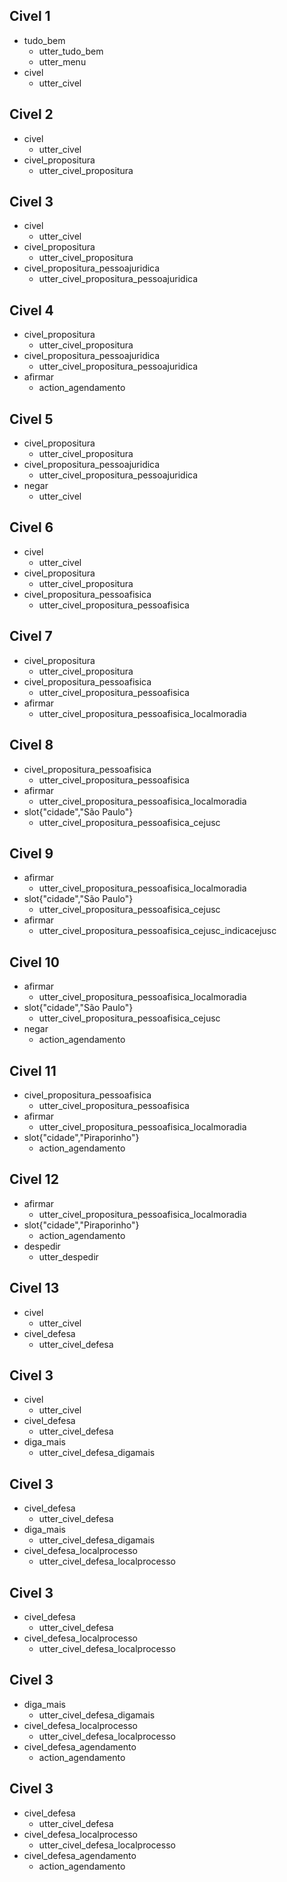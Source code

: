 ## Civel 1
* tudo_bem
    - utter_tudo_bem
    - utter_menu
* civel
    - utter_civel

## Civel 2
* civel
    - utter_civel
* civel_propositura
    - utter_civel_propositura

## Civel 3
* civel
    - utter_civel
* civel_propositura
    - utter_civel_propositura
* civel_propositura_pessoajuridica
    - utter_civel_propositura_pessoajuridica

## Civel 4
* civel_propositura
    - utter_civel_propositura
* civel_propositura_pessoajuridica
    - utter_civel_propositura_pessoajuridica
* afirmar
    - action_agendamento

## Civel 5
* civel_propositura
    - utter_civel_propositura
* civel_propositura_pessoajuridica
    - utter_civel_propositura_pessoajuridica
* negar
    - utter_civel

## Civel 6
* civel
    - utter_civel
* civel_propositura
    - utter_civel_propositura
* civel_propositura_pessoafisica
    - utter_civel_propositura_pessoafisica

## Civel 7
* civel_propositura
    - utter_civel_propositura
* civel_propositura_pessoafisica
    - utter_civel_propositura_pessoafisica
* afirmar
    - utter_civel_propositura_pessoafisica_localmoradia

## Civel 8
* civel_propositura_pessoafisica
    - utter_civel_propositura_pessoafisica
* afirmar
    - utter_civel_propositura_pessoafisica_localmoradia
* slot{"cidade","São Paulo"}
    - utter_civel_propositura_pessoafisica_cejusc

## Civel 9
* afirmar
    - utter_civel_propositura_pessoafisica_localmoradia
* slot{"cidade","São Paulo"}
    - utter_civel_propositura_pessoafisica_cejusc
* afirmar
    - utter_civel_propositura_pessoafisica_cejusc_indicacejusc

## Civel 10
* afirmar
    - utter_civel_propositura_pessoafisica_localmoradia
* slot{"cidade","São Paulo"}
    - utter_civel_propositura_pessoafisica_cejusc
* negar
    - action_agendamento

## Civel 11
* civel_propositura_pessoafisica
    - utter_civel_propositura_pessoafisica
* afirmar
    - utter_civel_propositura_pessoafisica_localmoradia
* slot{"cidade","Piraporinho"}
    - action_agendamento

## Civel 12
* afirmar
    - utter_civel_propositura_pessoafisica_localmoradia
* slot{"cidade","Piraporinho"}
    - action_agendamento
* despedir
    - utter_despedir

## Civel 13
* civel
    - utter_civel
* civel_defesa
    - utter_civel_defesa

## Civel 3
* civel
    - utter_civel
* civel_defesa
    - utter_civel_defesa
* diga_mais
    - utter_civel_defesa_digamais

## Civel 3
* civel_defesa
    - utter_civel_defesa
* diga_mais
    - utter_civel_defesa_digamais
* civel_defesa_localprocesso
    - utter_civel_defesa_localprocesso

## Civel 3
* civel_defesa
    - utter_civel_defesa
* civel_defesa_localprocesso
    - utter_civel_defesa_localprocesso

## Civel 3
* diga_mais
    - utter_civel_defesa_digamais
* civel_defesa_localprocesso
    - utter_civel_defesa_localprocesso
* civel_defesa_agendamento
    - action_agendamento

## Civel 3
* civel_defesa
    - utter_civel_defesa
* civel_defesa_localprocesso
    - utter_civel_defesa_localprocesso
* civel_defesa_agendamento
    - action_agendamento